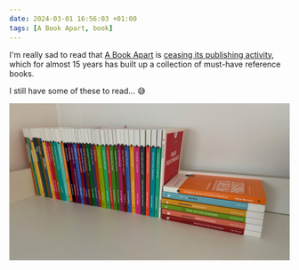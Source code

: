 ```yaml
---
date: 2024-03-01 16:56:03 +01:00
tags: [A Book Apart, book]
---
```


I'm really sad to read that [A Book Apart](https://abookapart.com/) is [ceasing its publishing activity](https://abookapart.com/blogs/press/a-new-chapter-for-a-book-apart), which for almost 15 years has built up a collection of must-have reference books.

I still have some of these to read… 😅

![My huge collection of books from A Book Apart](my-huge-collection-of-books-from-a-book-apart.jpeg)
